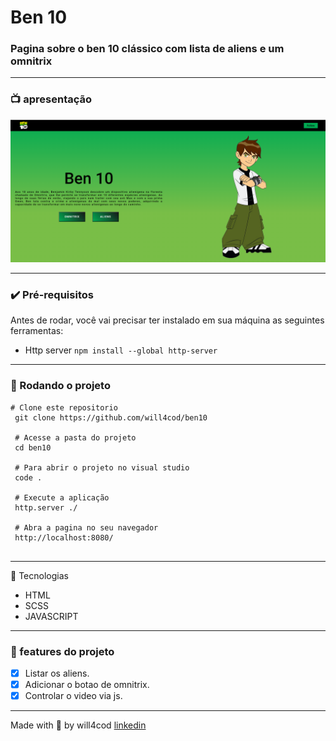 # Ben 10

### Pagina sobre o ben 10 clássico com lista de aliens e um omnitrix  

---

### 📺 apresentação 
![intrudoção projeto](/assets/imgs/introducao.png)

--- 

### ✔️ Pré-requisitos
Antes de rodar, você vai precisar ter instalado em sua máquina as seguintes ferramentas:

- Http server
   `npm install --global http-server`
   
---
  
### 🏁 Rodando o projeto
```
# Clone este repositorio
 git clone https://github.com/will4cod/ben10
 
 # Acesse a pasta do projeto
 cd ben10
 
 # Para abrir o projeto no visual studio  
 code .
 
 # Execute a aplicação
 http.server ./
 
 # Abra a pagina no seu navegador
 http://localhost:8080/
 
```
---

 🔧 Tecnologias

- HTML
- SCSS
- JAVASCRIPT

---

### 🚧 features do projeto

- [x] Listar os aliens.
- [X] Adicionar o botao de omnitrix.
- [x] Controlar o video via js.

---

Made with 💙 by will4cod <a href="https://www.linkedin.com/in/william-fernandes-4806a0173/" target="_blank">linkedin</a>
